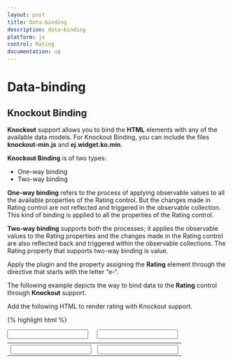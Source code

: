 ```yaml
---
layout: post
title: Data-binding
description: data-binding
platform: js
control: Rating
documentation: ug
---
```


# Data-binding

## Knockout Binding

**Knockout** support allows you to bind the **HTML** elements with any of the available data models. For Knockout Binding, you can include the files **knockout-min.js** and **ej.widget.ko.min**.

**Knockout Binding** is of two types:

* One-way binding
* Two-way binding

**One-way binding** refers to the process of applying observable values to all the available properties of the Rating control. But the changes made in Rating control are not reflected and triggered in the observable collection. This kind of binding is applied to all the properties of the Rating control.

**Two-way binding** supports both the processes; it applies the observable values to the Rating properties and the changes made in the Rating control are also reflected back and triggered within the observable collections. The Rating property that supports two-way binding is value.

Apply the plugin and the property assigning the **Rating** element through the directive that starts with the letter “e-“. 

The following example depicts the way to bind data to the **Rating** control through **Knockout** support.

 Add the following HTML to render rating with Knockout support.

{% highlight html %}


<!DOCTYPE html>
<html xmlns="http://www.w3.org/1999/xhtml">
   <head>
      <link href="http://cdn.syncfusion.com/{{ site.releaseversion }}/js/web/flat-azure/ej.web.all.min.css" rel="stylesheet" />
      <script src="http://cdn.syncfusion.com/js/assets/external/jquery-1.10.2.min.js"></script>
      <script src="http://cdn.syncfusion.com/js/assets/external/jquery.globalize.min.js"> </script>
      <script src="http://cdn.syncfusion.com/js/assets/external/jquery.easing.1.3.min.js"> </script>
      <script src="http://cdn.syncfusion.com/js/assets/external/knockout.min.js"></script>
      <script src="http://cdn.syncfusion.com/{{ site.releaseversion }}/js/web/ej.web.all.min.js"> </script>
      <script src="http://cdn.syncfusion.com/{{ site.releaseversion }}/js/ej.widget.ko.min.js"></script>
   </head>
   <body>
      <div class="control" style="float: left">
         <div class="ctrllabel"></div>
         <input id="apiRating" type="text" class="rating" data-bind="ejRating: { value: ratingValue, width: '161px', precision: 'exact' }" />
      </div>
      <div class="control" style="float: left; margin-left: 20px; height: 30px">
         <div class="ctrllabel"></div>
         <input type="text" name="rating" class="input ejinputtext" value="" data-bind="value: ratingValue" />
      </div>
      <script type="text/javascript">
         window.viewModel = {
             ratingValue: ko.observable(3),
         };
         
         $(function () {
             ko.applyBindings(viewModel);
         });
         
      </script>
      <style type="text/css">
         .control {
               margin-top: 10px;
         }
         .input {
               height: 27px;
               text-indent: 10px;
               width: 81%;
         }
      </style>
   </body>
</html>


{% endhighlight %}


The following screenshot illustrates **Rating** with **Knockout** support.

![](/js/Rating/Data-binding_images/Data-binding_img1.png) 

## Angular Binding

For Angular Binding, you can include angular.min.js, ej.unobtrusive.min.js, and ej.widget.angular.min.js files. Rating control is availed with two types of angular JS support namely, 

* One-way binding
* Two-way binding 

**One-way binding** refers to the process of applying scope values to all the available properties of the Rating control. But the changes made in Rating control are not reflected or triggered in the scope collection. This kind of binding is applied to all the properties of the Rating control.

**Two-way binding** supports both the processes; it applies the scope values to the Rating properties and also the changes made in the Rating control are reflected back and triggered within the angular scope change function. The Rating property called Value supports **two-way binding**.

Apply the plugin and property assigning the **Rating** element through the directive that starts with the letter **“e-“.** 

The following example depicts the way to bind data to the **Rating** control by **angular** support.

 Add the following HTML to render Rating with angular support.

{% highlight html %}

<!doctype html>
<html xmlns="http://www.w3.org/1999/xhtml" ng-app="syncApp">
   <head>
      <title>Essential Studio for JavaScript :  Angular</title>
      <!-- style sheet for default theme(flat azure) -->
      <link href="http://cdn.syncfusion.com/{{ site.releaseversion }}/js/web/flat-azure/ej.web.all.min.css" rel="stylesheet" />
      <!--scripts-->
      <script src="http://cdn.syncfusion.com/js/assets/external/jquery-1.10.2.min.js"> </script>
      <script src="http://cdn.syncfusion.com/js/assets/external/jquery.globalize.min.js"></script>
      <script src="http://cdn.syncfusion.com/js/assets/external/jquery.easing.1.3.min.js"> </script>
      <script src="http://cdn.syncfusion.com/js/assets/external/angular.min.js"> </script>
      <script src="http://cdn.syncfusion.com/{{ site.releaseversion }}/js/web/ej.web.all.min.js"></script>
      <script src="http://cdn.syncfusion.com/{{ site.releaseversion }}/js/ej.widget.angular.min.js"></script>
   </head>
   <body ng-controller="RatingCtrl">
      <table>
         <th>
            <div id="control">
               <input id="apiRating" type="text" class="rating" ej-rating e-value="ratingValue">
            </div>
         </th>
         <th>
            <div id="binding">
               <input type="text" class="input ejinputtext" name="rating" value="" ng-model="ratingValue" />
            </div>
         </th>
      </table>
      <script type="text/javascript">
         angular.module('syncApp', ['ejangular'])
         .controller('RatingCtrl', function ($scope) {
           $scope.ratingValue = 3;
         });
         
      </script>
      <style type="text/css" class="cssStyles">
         #binding {
            margin-left: 150px;
         }
         .control {
            margin-top: 10px;
         }
         .input {
            height: 27px;
            text-indent: 10px;
            width: 81%;
         }
      </style>
   </body>
</html>

{% endhighlight %}



The following screenshot displays the output of **Rating** with **Angular** support.

![](/js/Rating/Data-binding_images/Data-binding_img2.png) 

